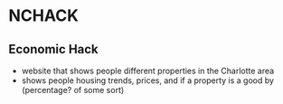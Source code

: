 # NCHACK

## Economic Hack
- website that shows people different properties in the Charlotte area
- shows people housing trends, prices, and if a property is a good by (percentage? of some sort)
